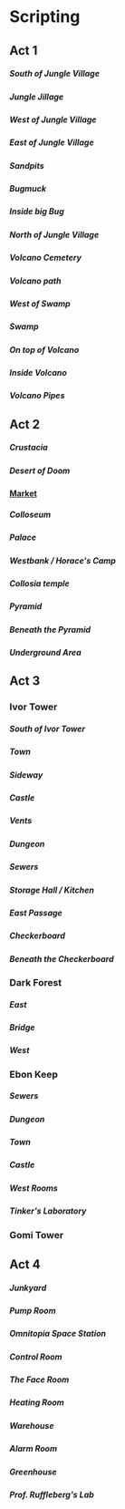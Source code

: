 ﻿# Scripting

## Act 1

##### South of Jungle Village
##### Jungle Jillage 
##### West of Jungle Village
##### East of Jungle Village
##### Sandpits
##### Bugmuck
##### Inside big Bug
##### North of Jungle Village 
##### Volcano Cemetery
##### Volcano path
##### West of Swamp
##### Swamp
##### On top of Volcano
##### Inside Volcano
##### Volcano Pipes

## Act 2

##### Crustacia
##### Desert of Doom
#### [Market](Scripting/NobiliaMarket.md)
##### Colloseum
##### Palace
##### Westbank / Horace's Camp
##### Collosia temple
##### Pyramid
##### Beneath the Pyramid
##### Underground Area

## Act 3

### Ivor Tower
##### South of Ivor Tower
##### Town
##### Sideway
##### Castle
##### Vents
##### Dungeon
##### Sewers
##### Storage Hall / Kitchen
##### East Passage

##### Checkerboard
##### Beneath the Checkerboard
### Dark Forest
##### East
##### Bridge
##### West
### Ebon Keep
##### Sewers
##### Dungeon
##### Town
##### Castle
##### West Rooms
##### Tinker's Laboratory
### Gomi Tower

## Act 4

##### Junkyard
##### Pump Room
##### Omnitopia Space Station
##### Control Room
##### The Face Room
##### Heating Room
##### Warehouse
##### Alarm Room
##### Greenhouse
##### Prof. Ruffleberg's Lab

